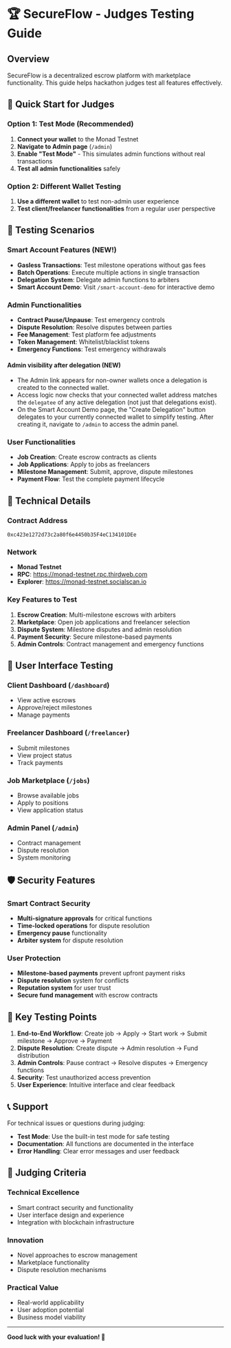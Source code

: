 # 🏆 SecureFlow - Judges Testing Guide

## Overview

SecureFlow is a decentralized escrow platform with marketplace functionality. This guide helps hackathon judges test all features effectively.

## 🚀 Quick Start for Judges

### Option 1: Test Mode (Recommended)

1. **Connect your wallet** to the Monad Testnet
2. **Navigate to Admin page** (`/admin`)
3. **Enable "Test Mode"** - This simulates admin functions without real transactions
4. **Test all admin functionalities** safely

### Option 2: Different Wallet Testing

1. **Use a different wallet** to test non-admin user experience
2. **Test client/freelancer functionalities** from a regular user perspective

## 🧪 Testing Scenarios

### Smart Account Features (NEW!)

- **Gasless Transactions**: Test milestone operations without gas fees
- **Batch Operations**: Execute multiple actions in single transaction
- **Delegation System**: Delegate admin functions to arbiters
- **Smart Account Demo**: Visit `/smart-account-demo` for interactive demo

### Admin Functionalities

- **Contract Pause/Unpause**: Test emergency controls
- **Dispute Resolution**: Resolve disputes between parties
- **Fee Management**: Test platform fee adjustments
- **Token Management**: Whitelist/blacklist tokens
- **Emergency Functions**: Test emergency withdrawals

#### Admin visibility after delegation (NEW)

- The Admin link appears for non-owner wallets once a delegation is created to the connected wallet.
- Access logic now checks that your connected wallet address matches the `delegatee` of any active delegation (not just that delegations exist).
- On the Smart Account Demo page, the "Create Delegation" button delegates to your currently connected wallet to simplify testing. After creating it, navigate to `/admin` to access the admin panel.

### User Functionalities

- **Job Creation**: Create escrow contracts as clients
- **Job Applications**: Apply to jobs as freelancers
- **Milestone Management**: Submit, approve, dispute milestones
- **Payment Flow**: Test the complete payment lifecycle

## 🔧 Technical Details

### Contract Address

```
0xc423e1272d73c2a80f6e4450b35F4eC134101DEe
```

### Network

- **Monad Testnet**
- **RPC**: https://monad-testnet.rpc.thirdweb.com
- **Explorer**: https://monad-testnet.socialscan.io

### Key Features to Test

1. **Escrow Creation**: Multi-milestone escrows with arbiters
2. **Marketplace**: Open job applications and freelancer selection
3. **Dispute System**: Milestone disputes and admin resolution
4. **Payment Security**: Secure milestone-based payments
5. **Admin Controls**: Contract management and emergency functions

## 📱 User Interface Testing

### Client Dashboard (`/dashboard`)

- View active escrows
- Approve/reject milestones
- Manage payments

### Freelancer Dashboard (`/freelancer`)

- Submit milestones
- View project status
- Track payments

### Job Marketplace (`/jobs`)

- Browse available jobs
- Apply to positions
- View application status

### Admin Panel (`/admin`)

- Contract management
- Dispute resolution
- System monitoring

## 🛡️ Security Features

### Smart Contract Security

- **Multi-signature approvals** for critical functions
- **Time-locked operations** for dispute resolution
- **Emergency pause** functionality
- **Arbiter system** for dispute resolution

### User Protection

- **Milestone-based payments** prevent upfront payment risks
- **Dispute resolution** system for conflicts
- **Reputation system** for user trust
- **Secure fund management** with escrow contracts

## 🎯 Key Testing Points

1. **End-to-End Workflow**: Create job → Apply → Start work → Submit milestone → Approve → Payment
2. **Dispute Resolution**: Create dispute → Admin resolution → Fund distribution
3. **Admin Controls**: Pause contract → Resolve disputes → Emergency functions
4. **Security**: Test unauthorized access prevention
5. **User Experience**: Intuitive interface and clear feedback

## 📞 Support

For technical issues or questions during judging:

- **Test Mode**: Use the built-in test mode for safe testing
- **Documentation**: All functions are documented in the interface
- **Error Handling**: Clear error messages and user feedback

## 🏅 Judging Criteria

### Technical Excellence

- Smart contract security and functionality
- User interface design and experience
- Integration with blockchain infrastructure

### Innovation

- Novel approaches to escrow management
- Marketplace functionality
- Dispute resolution mechanisms

### Practical Value

- Real-world applicability
- User adoption potential
- Business model viability

---

**Good luck with your evaluation! 🚀**
